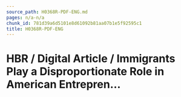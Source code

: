 ```yaml
---
source_path: H0368R-PDF-ENG.md
pages: n/a-n/a
chunk_id: 781d39a6d5101e8d61092b81aa07b1e5f92595c1
title: H0368R-PDF-ENG
---
```

# HBR / Digital Article / Immigrants Play a Disproportionate Role in American Entrepren…
